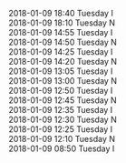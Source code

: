 2018-01-09 18:40 Tuesday  I  
2018-01-09 18:10 Tuesday  N  
2018-01-09 14:55 Tuesday  I  
2018-01-09 14:50 Tuesday  N  
2018-01-09 14:25 Tuesday  I  
2018-01-09 14:20 Tuesday  N  
2018-01-09 13:05 Tuesday  I  
2018-01-09 13:00 Tuesday  N  
2018-01-09 12:50 Tuesday  I  
2018-01-09 12:45 Tuesday  N  
2018-01-09 12:35 Tuesday  I  
2018-01-09 12:30 Tuesday  N  
2018-01-09 12:25 Tuesday  I  
2018-01-09 12:10 Tuesday  N  
2018-01-09 08:50 Tuesday  I  
